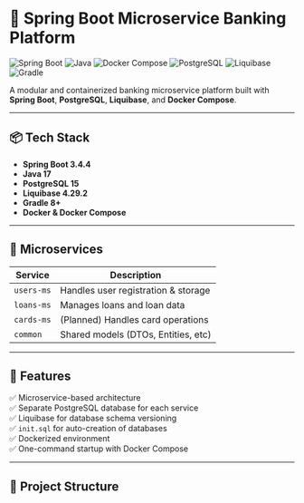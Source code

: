 # 🏦 Spring Boot Microservice Banking Platform

![Spring Boot](https://img.shields.io/badge/Spring%20Boot-3.4.4-brightgreen?style=for-the-badge)
![Java](https://img.shields.io/badge/Java-17-blue?style=for-the-badge)
![Docker Compose](https://img.shields.io/badge/Docker%20Compose-Latest-blueviolet?style=for-the-badge)
![PostgreSQL](https://img.shields.io/badge/PostgreSQL-15-blue?style=for-the-badge)
![Liquibase](https://img.shields.io/badge/Liquibase-4.29.2-lightgrey?style=for-the-badge)
![Gradle](https://img.shields.io/badge/Gradle-8.x-blue?style=for-the-badge)

A modular and containerized banking microservice platform built with **Spring Boot**, **PostgreSQL**, **Liquibase**, and **Docker Compose**.

---

## 📦 Tech Stack

- **Spring Boot 3.4.4**
- **Java 17**
- **PostgreSQL 15**
- **Liquibase 4.29.2**
- **Gradle 8+**
- **Docker & Docker Compose**

---

## 🧩 Microservices

| Service     | Description                         |
|-------------|-------------------------------------|
| `users-ms`  | Handles user registration & storage |
| `loans-ms`  | Manages loans and loan data         |
| `cards-ms`  | (Planned) Handles card operations   |
| `common`    | Shared models (DTOs, Entities, etc) |

---

## 🚀 Features

✅ Microservice-based architecture  
✅ Separate PostgreSQL database for each service  
✅ Liquibase for database schema versioning  
✅ `init.sql` for auto-creation of databases  
✅ Dockerized environment  
✅ One-command startup with Docker Compose

---

## 📁 Project Structure

